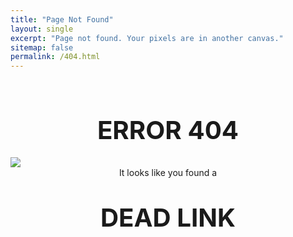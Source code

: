 ```yaml
---
title: "Page Not Found"
layout: single
excerpt: "Page not found. Your pixels are in another canvas."
sitemap: false
permalink: /404.html
---
```


<br />

# **<center><big><big>ERROR 404</big></big></center>**

<img src="{{ site.url }}{{ site.baseurl }}/images/cucco1.jpg">

<center>It looks like you found a</center>

# **<center><big><big>DEAD LINK</big></big></center>**
